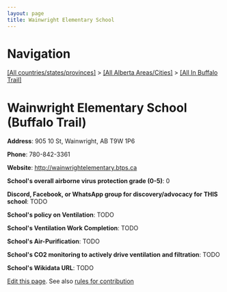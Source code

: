 ```yaml
---
layout: page
title: Wainwright Elementary School
---
```

# Navigation

[[All countries/states/provinces]](../../..) > [[All Alberta Areas/Cities]](../..) > [[All In Buffalo Trail]](..)

# Wainwright Elementary School (Buffalo Trail)

**Address**: 905 10 St, Wainwright, AB T9W 1P6

**Phone**: 780-842-3361

**Website**: <http://wainwrightelementary.btps.ca>

**School's overall airborne virus protection grade (0-5)**: 0

**Discord, Facebook, or WhatsApp group for discovery/advocacy for THIS school**: TODO

**School's policy on Ventilation**: TODO

**School's Ventilation Work Completion**: TODO

**School's Air-Purification**: TODO

**School's CO2 monitoring to actively drive ventilation and filtration**: TODO

**School's Wikidata URL**: TODO


[Edit this page](https://github.com/ventilate-schools/AB/edit/main/./Buffalo_Trail/Wainwright_Elementary_School.md). See also [rules for contribution](../../../contribution-rules/)